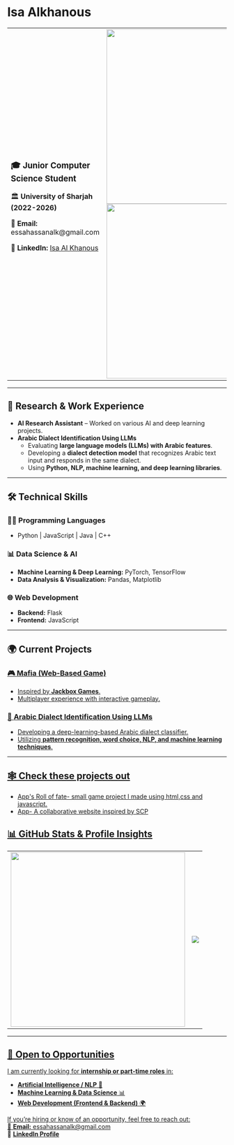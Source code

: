 # **Isa Alkhanous**  

<table>
  <tr>
    <td>
      <h3>🎓 Junior Computer Science Student</h3>
      <p>🏛 <b>University of Sharjah (2022-2026)</b></p>
      <p>📧 <b>Email:</b> essahassanalk@gmail.com</p>
      <p>🔗 <b>LinkedIn:</b> <a href="https://www.linkedin.com/in/isa-al-khanus-97a1aa1b3/">Isa Al Khanous</a></p>
    </td>
    <td align="right">
      <img src="https://github-readme-stats.vercel.app/api?username=IsaAlkhanous&show_icons=true&theme=dark&count_private=true" width="400"/>
      <img src="https://github-profile-summary-cards.vercel.app/api/cards/profile-details?username=IsaAlkhanous&theme=github_dark" width="400"/>
    </td>
  </tr>
</table>

---

## **🔬 Research & Work Experience**  
- **AI Research Assistant** – Worked on various AI and deep learning projects.  
- **Arabic Dialect Identification Using LLMs**  
  - Evaluating **large language models (LLMs) with Arabic features**.  
  - Developing a **dialect detection model** that recognizes Arabic text input and responds in the same dialect.  
  - Using **Python, NLP, machine learning, and deep learning libraries**.  

---

## **🛠️ Technical Skills**  
### **👨‍💻 Programming Languages**  
- Python | JavaScript | Java | C++  

### **📊 Data Science & AI**  
- **Machine Learning & Deep Learning:** PyTorch, TensorFlow  
- **Data Analysis & Visualization:** Pandas, Matplotlib  

### **🌐 Web Development**  
- **Backend:** Flask  
- **Frontend:** JavaScript  

---

## **🌍 Current Projects**  
### <a href="https://github.com/IsaAlkhanous/Mafia">🎮 **Mafia** (Web-Based Game)  
- Inspired by **Jackbox Games**.  
- Multiplayer experience with interactive gameplay.  

### <a href="https://github.com/IsaAlkhanous/Arabic-Dialect-Identification-Using-LLMs">🤖 **Arabic Dialect Identification Using LLMs**  
- Developing a deep-learning-based Arabic dialect classifier.  
- Utilizing **pattern recognition, word choice, NLP, and machine learning techniques**.  

---

## **🕸️ Check these projects out**
- <a href="https://github.com/IsaAlkhanous/APPs-Roll-Of-Fate"> App's Roll of fate- small game project I made using html,css and javascript.
- <a href="https://github.com/IsaAlkhanous/Anomaly-Protection-Protocol-APP">App- A collaborative website inspired by SCP

## 📊 **GitHub Stats & Profile Insights**  
<table>
  <tr>
    <td>
      <img src="https://github-readme-stats.vercel.app/api/top-langs/?username=IsaAlkhanous&layout=compact&theme=dark" width="400"/>
    </td>
    <td>
      <img src="https://komarev.com/ghpvc/?username=IsaAlkhanous&color=blue&style=flat-square"/>
    </td>
  </tr>
</table>

---

## 🌟 Open to Opportunities  
I am currently looking for **internship or part-time roles** in:  
- **Artificial Intelligence / NLP** 🤖  
- **Machine Learning & Data Science** 📊  
- **Web Development (Frontend & Backend)** 🌍  

If you’re hiring or know of an opportunity, feel free to reach out:  
📧 **Email:** essahassanalk@gmail.com  
🔗 **[LinkedIn Profile](https://www.linkedin.com/in/isa-al-khanus-97a1aa1b3/)**
 
